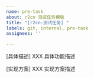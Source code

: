 ```yaml
---
name: pre-task
about: r2cn 测试任务模板
title: "[r2cn-测试任务] "
labels: git, internal, pre-task
assignees: ''

---
```


[具体描述] XXX 具体功能描述

[实现方案] XXX 实现方案描述
